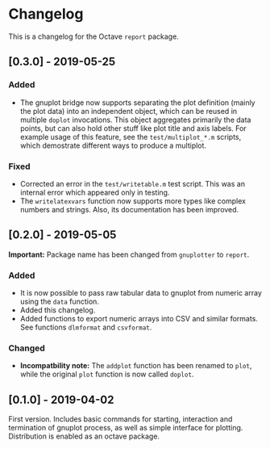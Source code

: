 Changelog
=========
This is a changelog for the Octave `report` package.

[0.3.0] - 2019-05-25
--------------------
### Added
- The gnuplot bridge now supports separating the plot definition (mainly the
  plot data) into an independent object, which can be reused in multiple
  `doplot` invocations. This object aggregates primarily the data points,
  but can also hold other stuff like plot title and axis labels.
  For example usage of this feature, see the `test/multiplot_*.m` scripts,
  which demostrate different ways to produce a multiplot.

### Fixed
- Corrected an error in the `test/writetable.m` test script.
  This was an internal error which appeared only in testing.
- The `writelatexvars` function now supports more types like complex numbers
  and strings. Also, its documentation has been improved.

[0.2.0] - 2019-05-05
--------------------
**Important:** Package name has been changed from `gnuplotter` to `report`.

### Added
- It is now possible to pass raw tabular data to gnuplot from numeric array
  using the `data` function.
- Added this changelog.
- Added functions to export numeric arrays into CSV and similar formats.
  See functions `dlmformat` and `csvformat`.

### Changed
- **Incompatbility note:** The `addplot` function has been renamed to `plot`,
  while the original `plot` function is now called `doplot`.

[0.1.0] - 2019-04-02
--------------------
First version. Includes basic commands for starting, interaction
and termination of gnuplot process, as well as simple interface for
plotting. Distribution is enabled as an octave package.
